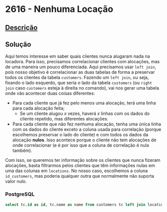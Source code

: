 # 2616 - Nenhuma Locação

## [Descrição](https://www.beecrowd.com.br/judge/pt/problems/view/2616)

## Solução

Aqui temos interesse em saber quais clientes nunca alugaram nada na locadora. Para isso, precisamos correlacionar clientes com alocações, mas de uma maneira um pouco diferenciada. Aqui precisamos usar `left join`, pois nosso objetivo é correlacionar as duas tabelas de forma a preservar todos os clientes da tabela `customers`. Fazendo um `left join`, ou seja, fixando o lado esquerdo, que seria o lado da tabela `customers` (ou `right join` caso `customers` esteja à direita no comando), vai nos gerar uma tabela onde vão acontecer duas coisas diferentes:

* Para cada cliente que já fez pelo menos uma alocação, terá uma linha para cada alocação feita;
  * Se um cliente alugou $x$ vezes, haverá $x$ linhas com os dados do cliente repetido, mas diferentes alocações.
* Para cada cliente que não fez nenhuma alocação, tenha uma única linha com os dados do cliente exceto a coluna usada para correlação (porque escolhemos preservar o lado do cliente) e com todos os dados da alocação **nulos**. Isso acontece porque o cliente não tem alocações de onde correlacionar (e é por isso que a coluna de correlação é nula também).

Com isso, se queremos ter informação sobre os clientes que nunca fizeram alocações, basta filtrarmos pelos clientes que têm informações nulas em uma das colunas em `locations`. No nosso caso, escolhemos a coluna `id_customers`, mas poderia qualquer outra que normalmente não suporta valor nulo.

### PostgreSQL

```sql
select tc.id as id, tc.name as name from customers tc left join locations tl on tc.id = tl.id_customers where tl.id_customers is NULL;
```